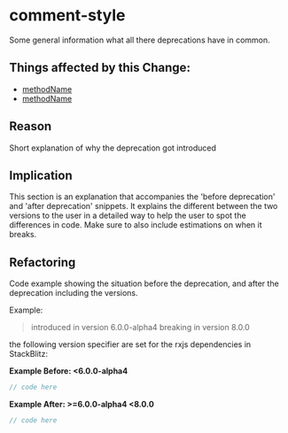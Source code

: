 <!-- ruid-groups

- undefined:
  - https://github.com/timdeschryver/find-deprecations/tree/undefined/deprecation-comments/crawled.ts#L6
  - https://github.com/timdeschryver/find-deprecations/tree/undefined/deprecation-comments/crawled.ts#L14
  - https://github.com/timdeschryver/find-deprecations/tree/undefined/deprecation-comments/crawled.ts#L24
  - https://github.com/timdeschryver/find-deprecations/tree/undefined/deprecation-comments/crawled.ts#L29
  - https://github.com/timdeschryver/find-deprecations/tree/undefined/deprecation-comments/crawled.ts#L34

ruid-groups -->

# comment-style

Some general information what all there deprecations have in common.

## Things affected by this Change:

- [methodName](url)
- [methodName](url)

## Reason

Short explanation of why the deprecation got introduced

## Implication

This section is an explanation that accompanies the 'before deprecation' and 'after deprecation' snippets.
It explains the different between the two versions to the user in a detailed way to help the user to spot the differences in code.
Make sure to also include estimations on when it breaks.

## Refactoring

Code example showing the situation before the deprecation, and after the deprecation including the versions.

Example:

> introduced in version 6.0.0-alpha4
> breaking in version 8.0.0

the following version specifier are set for the rxjs dependencies in StackBlitz:

**Example Before: <6.0.0-alpha4**

```ts
// code here
```

**Example After: >=6.0.0-alpha4 <8.0.0**

```ts
// code here
```